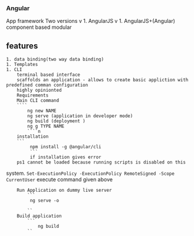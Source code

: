 
### Angular
App framework 
    Two versions
       v 1. AngularJS 
        v 1. AngularJS+(Angular)
    component based
    modular

## features
    1. data binding(two way data binding)
    1. Templates
    1. CLI 
        terminal based interface
        scaffolds an application - allows to create basic appliction with predefined comman configuration
        highly opinionted
        Requirements 
        Main CLI command
        ````
            ng new NAME
            ng serve (application in developer mode)
            ng build (deployment )
            ng g TYPE NAME
            ````n
        installation 
        ```
             npm install -g @angular/cli
             ```
             if installation gives error
        ps1 cannot be loaded because running scripts is disabled on this    
system.
        ```
        Set-ExecutionPolicy -ExecutionPolicy RemoteSigned -Scope CurrentUser
        ```
        execute command  given above

        Run Application on dummy live server
            ```
             ng serve -o

            ``
        Build application
            ```
                ng build
            ``
